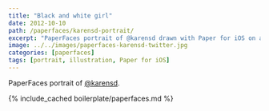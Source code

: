 ```yaml
---
title: "Black and white girl"
date: 2012-10-10
path: /paperfaces/karensd-portrait/
excerpt: "PaperFaces portrait of @karensd drawn with Paper for iOS on an iPad."
image: ../../images/paperfaces-karensd-twitter.jpg
categories: [paperfaces]
tags: [portrait, illustration, Paper for iOS]
---
```


PaperFaces portrait of [@karensd](https://twitter.com/karensd).

{% include_cached boilerplate/paperfaces.md %}
